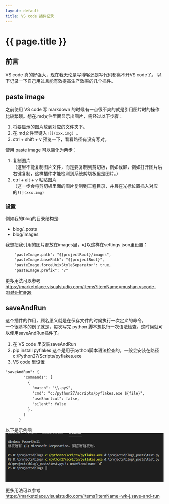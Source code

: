 ```yaml
---
layout: default
title: VS code 插件记录
---
```


{{ page.title }}
================

## 前言

VS code 真的好强大，现在我无论是写博客还是写代码都离不开VS code了。
以下记录一下自己用过且能有效提高生产效率的几个插件。

## paste image

之前使用 VS code 写 markdown 的时候有一点很不爽的就是引用图片时的操作比较繁琐。想在.md文件里面显示出图片，需经过以下步骤：

1. 将要显示的图片放到对应的文件夹下。  
2. 在.md文件里键入```![](xxx.img) ```。  
3. ctrl + shift + v 预览一下，看看路径有没有写对。  

使用 paste image 可以简化为两步：
1. 复制图片  
（这里不能复制图片文件，而是要复制到剪切板，例如截屏，例如打开图片后右键复制，这样插件才能检测到系统剪切板里是图片。）
2. ctrl + alt + v 粘贴图片  
（这一步会将剪切板里面的图片复制到工程目录，并且在光标位置插入对应的```![](xxx.img) ```

### 设置

例如我的blog的目录结构是:
* blog/_posts
* blog/images

我想把我引用的图片都放在images里，可以这样在settings.json里设置：

``` xml
    "pasteImage.path": "${projectRoot}/images",
    "pasteImage.basePath": "${projectRoot}",
    "pasteImage.forceUnixStyleSeparator": true,
    "pasteImage.prefix": "/"
```

更多用法可以参考  
https://marketplace.visualstudio.com/items?itemName=mushan.vscode-paste-image

## saveAndRun

这个插件的作用，顾名思义就是在保存文件的时候执行一次定义的命令。  
一个很基本的例子就是，每次写完 python 脚本想执行一次语法检查。这时候就可以使用saveAndRun插件了。  


1. 在 VS code 里安装saveAndRun  
2. pip install pyflakes 这个是用于python脚本语法检查的，一般会安装在路径c:/Python27/Scripts/pyflakes.exe  
3. VS code 里设置  
``` xml
"saveAndRun": {
        "commands": [
          {
            "match": "\\.py$",
            "cmd": "c:/python27/scripts/pyflakes.exe ${file}",
            "useShortcut": false,
            "silent": false
          },
        ]
      }
```

以下是示例图  
![](/images/2019-04-14-11-50-38.png)

更多用法可以参考  
https://marketplace.visualstudio.com/items?itemName=wk-j.save-and-run







